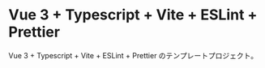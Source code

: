 # Vue 3 + Typescript + Vite + ESLint + Prettier

Vue 3 + Typescript + Vite + ESLint + Prettier のテンプレートプロジェクト。

